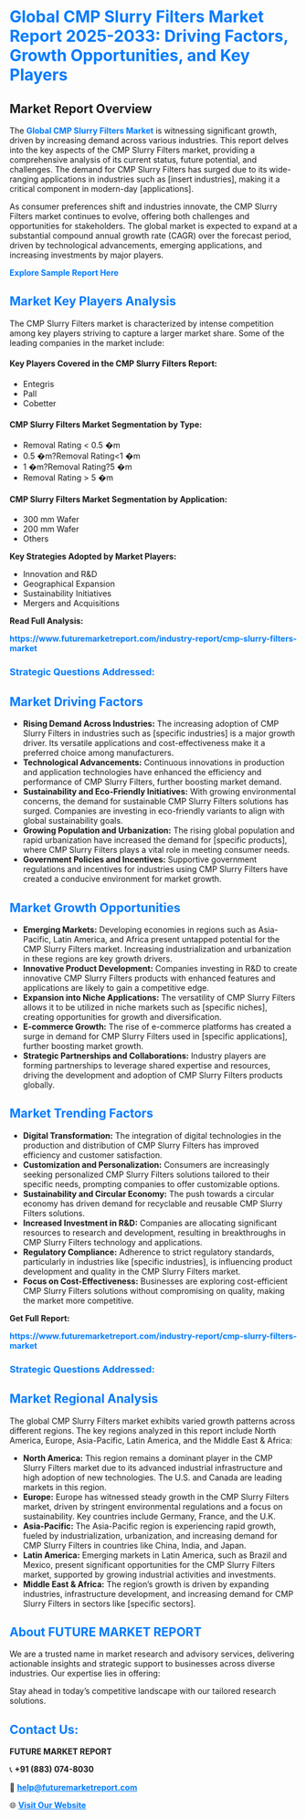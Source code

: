 <h1 style="color: #007BFF;">Global CMP Slurry Filters Market Report 2025-2033: Driving Factors, Growth Opportunities, and Key Players</h1>

<section id="overview">
<h2>Market Report Overview</h2>
<p>The <a href="https://www.futuremarketreport.com/industry-report/cmp-slurry-filters-market" style="color: #007BFF; text-decoration: none;"><strong>Global CMP Slurry Filters Market</strong></a> is witnessing significant growth, driven by increasing demand across various industries. This report delves into the key aspects of the CMP Slurry Filters market, providing a comprehensive analysis of its current status, future potential, and challenges. The demand for CMP Slurry Filters has surged due to its wide-ranging applications in industries such as [insert industries], making it a critical component in modern-day [applications].</p>
<p>As consumer preferences shift and industries innovate, the CMP Slurry Filters market continues to evolve, offering both challenges and opportunities for stakeholders. The global market is expected to expand at a substantial compound annual growth rate (CAGR) over the forecast period, driven by technological advancements, emerging applications, and increasing investments by major players.</p>
</section>

<section id="overview">
<p><a href="https://www.futuremarketreport.com/request-sample/reportId=28715" style="color: #007BFF; text-decoration: none;"><strong>Explore Sample Report Here</strong></a></p>
</section>

<section id="key-players">
<h2 style="color: #007BFF;">Market Key Players Analysis</h2>
<p>The CMP Slurry Filters market is characterized by intense competition among key players striving to capture a larger market share. Some of the leading companies in the market include:</p>
<h4>Key Players Covered in the CMP Slurry Filters Report:</h4>
<ul><li>Entegris</li><li>Pall</li><li>Cobetter</li></ul>
<h4>CMP Slurry Filters Market Segmentation by Type:</h4>
<ul><li>Removal Rating &lt; 0.5 �m</li><li>0.5 �m?Removal Rating&lt;1 �m</li><li>1 �m?Removal Rating?5 �m</li><li>Removal Rating &gt; 5 �m</li></ul>

<h4>CMP Slurry Filters Market Segmentation by Application:</h4>
<ul><li>300 mm Wafer</li><li>200 mm Wafer</li><li>Others</li></ul>
<p><strong>Key Strategies Adopted by Market Players:</strong></p>
<ul>
<li>Innovation and R&D</li>
<li>Geographical Expansion</li>
<li>Sustainability Initiatives</li>
<li>Mergers and Acquisitions</li>
</ul>
</section>

<section>
<p><strong>Read Full Analysis: </strong></p><a href="https://www.futuremarketreport.com/industry-report/cmp-slurry-filters-market" style="color: #007BFF; text-decoration: none;"><strong>https://www.futuremarketreport.com/industry-report/cmp-slurry-filters-market</strong></a>
<h3 style="color: #007BFF;">Strategic Questions Addressed:</h3>
</section>

<section id="driving-factors">
<h2 style="color: #007BFF;">Market Driving Factors</h2>
<ul>
<li><strong>Rising Demand Across Industries:</strong> The increasing adoption of CMP Slurry Filters in industries such as [specific industries] is a major growth driver. Its versatile applications and cost-effectiveness make it a preferred choice among manufacturers.</li>
<li><strong>Technological Advancements:</strong> Continuous innovations in production and application technologies have enhanced the efficiency and performance of CMP Slurry Filters, further boosting market demand.</li>
<li><strong>Sustainability and Eco-Friendly Initiatives:</strong> With growing environmental concerns, the demand for sustainable CMP Slurry Filters solutions has surged. Companies are investing in eco-friendly variants to align with global sustainability goals.</li>
<li><strong>Growing Population and Urbanization:</strong> The rising global population and rapid urbanization have increased the demand for [specific products], where CMP Slurry Filters plays a vital role in meeting consumer needs.</li>
<li><strong>Government Policies and Incentives:</strong> Supportive government regulations and incentives for industries using CMP Slurry Filters have created a conducive environment for market growth.</li>
</ul>
</section>

<section id="growth-opportunities">
<h2 style="color: #007BFF;">Market Growth Opportunities</h2>
<ul>
<li><strong>Emerging Markets:</strong> Developing economies in regions such as Asia-Pacific, Latin America, and Africa present untapped potential for the CMP Slurry Filters market. Increasing industrialization and urbanization in these regions are key growth drivers.</li>
<li><strong>Innovative Product Development:</strong> Companies investing in R&D to create innovative CMP Slurry Filters products with enhanced features and applications are likely to gain a competitive edge.</li>
<li><strong>Expansion into Niche Applications:</strong> The versatility of CMP Slurry Filters allows it to be utilized in niche markets such as [specific niches], creating opportunities for growth and diversification.</li>
<li><strong>E-commerce Growth:</strong> The rise of e-commerce platforms has created a surge in demand for CMP Slurry Filters used in [specific applications], further boosting market growth.</li>
<li><strong>Strategic Partnerships and Collaborations:</strong> Industry players are forming partnerships to leverage shared expertise and resources, driving the development and adoption of CMP Slurry Filters products globally.</li>
</ul>
</section>

<section id="trending-factors">
<h2 style="color: #007BFF;">Market Trending Factors</h2>
<ul>
<li><strong>Digital Transformation:</strong> The integration of digital technologies in the production and distribution of CMP Slurry Filters has improved efficiency and customer satisfaction.</li>
<li><strong>Customization and Personalization:</strong> Consumers are increasingly seeking personalized CMP Slurry Filters solutions tailored to their specific needs, prompting companies to offer customizable options.</li>
<li><strong>Sustainability and Circular Economy:</strong> The push towards a circular economy has driven demand for recyclable and reusable CMP Slurry Filters solutions.</li>
<li><strong>Increased Investment in R&D:</strong> Companies are allocating significant resources to research and development, resulting in breakthroughs in CMP Slurry Filters technology and applications.</li>
<li><strong>Regulatory Compliance:</strong> Adherence to strict regulatory standards, particularly in industries like [specific industries], is influencing product development and quality in the CMP Slurry Filters market.</li>
<li><strong>Focus on Cost-Effectiveness:</strong> Businesses are exploring cost-efficient CMP Slurry Filters solutions without compromising on quality, making the market more competitive.</li>
</ul>
</section>

<section>
<p><strong>Get Full Report: </strong></p><a href="https://www.futuremarketreport.com/industry-report/cmp-slurry-filters-market" style="color: #007BFF; text-decoration: none;"><strong>https://www.futuremarketreport.com/industry-report/cmp-slurry-filters-market</strong></a>
<h3 style="color: #007BFF;">Strategic Questions Addressed:</h3>
</section>


<section id="regional-analysis">
<h2 style="color: #007BFF;">Market Regional Analysis</h2>
<p>The global CMP Slurry Filters market exhibits varied growth patterns across different regions. The key regions analyzed in this report include North America, Europe, Asia-Pacific, Latin America, and the Middle East & Africa:</p>
<ul>
<li><strong>North America:</strong> This region remains a dominant player in the CMP Slurry Filters market due to its advanced industrial infrastructure and high adoption of new technologies. The U.S. and Canada are leading markets in this region.</li>
<li><strong>Europe:</strong> Europe has witnessed steady growth in the CMP Slurry Filters market, driven by stringent environmental regulations and a focus on sustainability. Key countries include Germany, France, and the U.K.</li>
<li><strong>Asia-Pacific:</strong> The Asia-Pacific region is experiencing rapid growth, fueled by industrialization, urbanization, and increasing demand for CMP Slurry Filters in countries like China, India, and Japan.</li>
<li><strong>Latin America:</strong> Emerging markets in Latin America, such as Brazil and Mexico, present significant opportunities for the CMP Slurry Filters market, supported by growing industrial activities and investments.</li>
<li><strong>Middle East & Africa:</strong> The region’s growth is driven by expanding industries, infrastructure development, and increasing demand for CMP Slurry Filters in sectors like [specific sectors].</li>
</ul>
</section>

<footer>
<h2 style="color: #007BFF;">About FUTURE MARKET REPORT</h2>
<p>We are a trusted name in market research and advisory services, delivering actionable insights and strategic support to businesses across diverse industries. Our expertise lies in offering:</p>

<p>Stay ahead in today’s competitive landscape with our tailored research solutions.</p>

<h2 style="color: #007BFF;">Contact Us:</h2>
<p><strong>FUTURE MARKET REPORT</strong></p>
<p>📞 <strong>+91 (883) 074-8030</strong></p>
<p>📧 <strong><a href="mailto:help@futuremarketreport.com" style="color: #007BFF;">help@futuremarketreport.com</a></strong></p>
<p>🌐 <strong><a href="https://www.futuremarketreport.com/" style="color: #007BFF;">Visit Our Website</a></strong></p>
</footer>